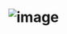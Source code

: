 # ![image](https://user-images.githubusercontent.com/116079372/199237370-33820ceb-a144-43dd-96f4-e5db48f757a7.png)
